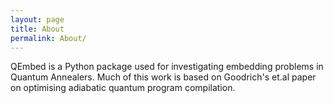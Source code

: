 ```yaml
---
layout: page
title: About
permalink: About/
---
```


QEmbed is a Python package used for investigating embedding problems in Quantum Annealers. Much of this work is based on Goodrich's et.al paper on optimising adiabatic quantum program compilation.

